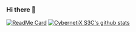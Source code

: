 ### Hi there 👋
[![ReadMe Card](https://github-readme-stats.vercel.app/api/pin/?username=anuraghazra&repo=github-readme-stats)](https://github.com/anuraghazra/github-readme-stats)
[![CybernetiX S3C's github stats](https://github-readme-stats.vercel.app/api?username=cybernetix-s3c&show_icons=true&theme=dark&repo=github-readme-stats)](https://github.com/CybernetiX-S3C)
<!--
**CybernetiX-S3C/CybernetiX-S3C** is a ✨ _special_ ✨ repository because its `README.md` (this file) appears on your GitHub profile.

Here are some ideas to get you started:

- 🔭 I’m currently working on ...
- 🌱 I’m currently learning ...
- 👯 I’m looking to collaborate on ...
- 🤔 I’m looking for help with ...
- 💬 Ask me about ...
- 📫 How to reach me: ...
- 😄 Pronouns: ...
- ⚡ Fun fact: ...
-->
